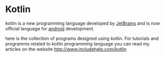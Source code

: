 # Kotlin
kotlin is a new programming language developed by <a href="https://www.jetbrains.com/">JetBrains</a> and is now official language for <a href="https://www.android.com/">android</a> development.

here is the collection of programs designed using kotlin.
For tutorials and programms related to kotlin programming language you can read my articles on the website <html><a>http://www.includehelp.com/kotlin</a></html>
